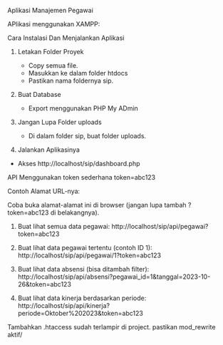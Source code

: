 

Aplikasi Manajemen Pegawai


APlikasi menggunakan XAMPP:


Cara Instalasi Dan Menjalankan Aplikasi



1.  Letakan Folder Proyek
    -   Copy semua file.
    -   Masukkan ke dalam folder htdocs
    -   Pastikan nama foldernya sip.

2.  Buat Database
    - Export menggunakan PHP My ADmin  

3.  Jangan Lupa Folder uploads
    - Di dalam folder sip, buat folder uploads.
    

4.  Jalankan Aplikasinya
   - Akses http://localhost/sip/dashboard.php
    

API
Menggunakan token sederhana
token=abc123

Contoh Alamat URL-nya:

Coba buka alamat-alamat ini di browser (jangan lupa tambah ?token=abc123 di belakangnya).

1.  Buat lihat semua data pegawai:
    http://localhost/sip/api/pegawai?token=abc123

2.  Buat lihat data pegawai tertentu (contoh ID 1):
    http://localhost/sip/api/pegawai/1?token=abc123

3.  Buat lihat data absensi (bisa ditambah filter):
    http://localhost/sip/api/absensi?pegawai_id=1&tanggal=2023-10-26&token=abc123

4.  Buat lihat data kinerja berdasarkan periode:
    http://localhost/sip/api/kinerja?periode=Oktober%202023&token=abc123

Tambahkan .htaccess sudah terlampir di project. pastikan mod_rewrite aktif/

